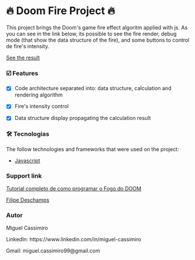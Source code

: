 # 🔥 Doom Fire Project 🔥

<p align="left">This project brings the Doom's game fire effect algoritm applied with js. As you can see in the link below, its possible to see the fire render, debug mode (that show the data structure of the fire), and some buttons to control de fire's intensity.</p>
<a href="https://miguelcassimiro99.github.io/doom-fire/
" target="_blank">See the result</a>


<!-- features -->
### ☑️ Features

- [x] Code architecture separated into: data structure, calculation and rendering algorithm
- [x] Fire's intensity control
- [x] Data structure display propagating the calculation result


### 🛠 Tecnologias

The follow technologies and frameworks that were used on the project:
<!--examples-->
- [Javascript](https://developer.mozilla.org/pt-BR/docs/Web/JavaScript)

### Support link
<a href="https://youtu.be/fxm8cadCqbs" target="_blank">
  <p>Tutorial completo de como programar o Fogo do DOOM</p>
<a/>
<a href="https://www.youtube.com/channel/UCU5JicSrEM5A63jkJ2QvGYw" target="_blank">
  <p>Filipe Deschamps</p>
<a/>

### Autor
<p>Miguel Cassimiro</p>
<p>LinkedIn: https://www.linkedin.com/in/miguel-cassimiro</p>
<p>Gmail: miguel.cassimiro99@gmail.com</p>
